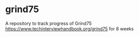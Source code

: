 # grind75
 A repository to track progress of Grind75 https://www.techinterviewhandbook.org/grind75 for 8 weeks
